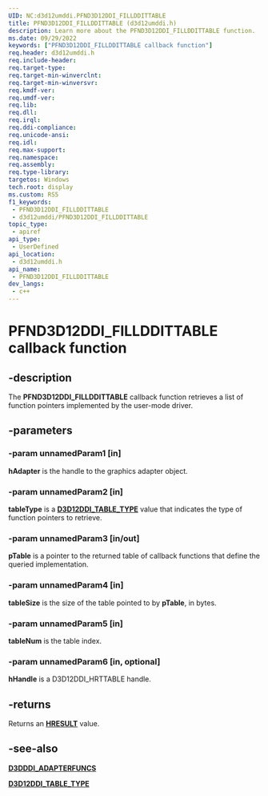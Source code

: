 ```yaml
---
UID: NC:d3d12umddi.PFND3D12DDI_FILLDDITTABLE
title: PFND3D12DDI_FILLDDITTABLE (d3d12umddi.h)
description: Learn more about the PFND3D12DDI_FILLDDITTABLE function.
ms.date: 09/29/2022
keywords: ["PFND3D12DDI_FILLDDITTABLE callback function"]
req.header: d3d12umddi.h
req.include-header: 
req.target-type: 
req.target-min-winverclnt:
req.target-min-winversvr: 
req.kmdf-ver: 
req.umdf-ver: 
req.lib: 
req.dll: 
req.irql: 
req.ddi-compliance: 
req.unicode-ansi: 
req.idl: 
req.max-support: 
req.namespace: 
req.assembly: 
req.type-library: 
targetos: Windows
tech.root: display
ms.custom: RS5
f1_keywords:
 - PFND3D12DDI_FILLDDITTABLE
 - d3d12umddi/PFND3D12DDI_FILLDDITTABLE
topic_type:
 - apiref
api_type:
 - UserDefined
api_location:
 - d3d12umddi.h
api_name:
 - PFND3D12DDI_FILLDDITTABLE
dev_langs:
 - c++
---
```


# PFND3D12DDI_FILLDDITTABLE callback function

## -description

The **PFND3D12DDI_FILLDDITTABLE** callback function retrieves a list of function pointers implemented by the user-mode driver.

## -parameters

### -param unnamedParam1 [in]

**hAdapter** is the handle to the graphics adapter object.

### -param unnamedParam2 [in]

**tableType** is a [**D3D12DDI_TABLE_TYPE**](ne-d3d12umddi-d3d12ddi_table_type.md) value that indicates the type of function pointers to retrieve.

### -param unnamedParam3 [in/out]

**pTable** is a pointer to the returned table of callback functions that define the queried implementation.

### -param unnamedParam4 [in]

**tableSize** is the size of the table pointed to by **pTable**, in bytes.

### -param unnamedParam5 [in]

**tableNum** is the table index.

### -param unnamedParam6 [in, optional]

**hHandle** is a D3D12DDI_HRTTABLE handle.

## -returns

Returns an [**HRESULT**](/windows-hardware/drivers/debugger/hresult-values) value.

## -see-also

[**D3DDDI_ADAPTERFUNCS**](../d3dumddi/ns-d3dumddi-_d3dddi_adapterfuncs.md)

[**D3D12DDI_TABLE_TYPE**](ne-d3d12umddi-d3d12ddi_table_type.md)
